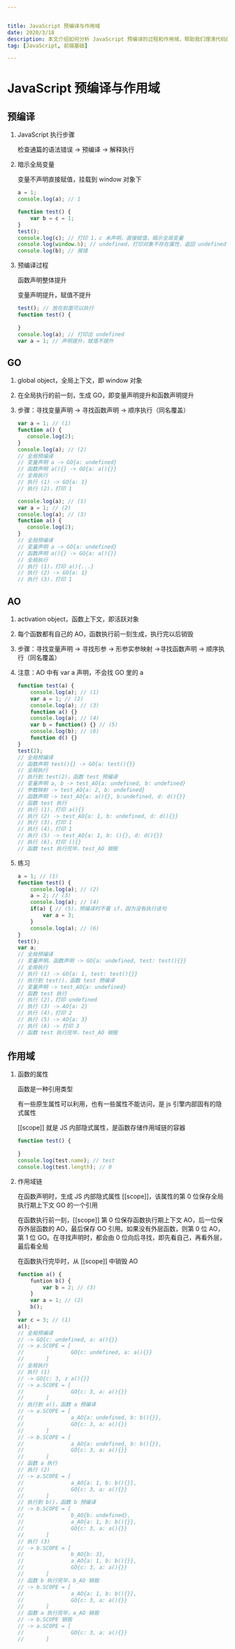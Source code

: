```yaml
---


title: JavaScript 预编译与作用域
date: 2020/3/18
description: 本文介绍如何分析 JavaScript 预编译的过程和作用域，帮助我们理清代码的执行顺序，更好理解闭包的概念
tag: [JavaScript, 前端基础]

---
```




# JavaScript 预编译与作用域

## 预编译

1. JavaScript 执行步骤

   检查通篇的语法错误 -> 预编译 -> 解释执行

2. 暗示全局变量

   变量不声明直接赋值，挂载到 window 对象下

   ```javascript
   a = 1;
   console.log(a); // 1
   
   function test() {
       var b = c = 1;
   }
   test();
   console.log(c); // 打印 1，c 未声明，直接赋值，暗示全局变量
   console.log(window.b); // undefined，打印对象不存在属性，返回 undefined
   console.log(b); // 报错
   ```

3. 预编译过程

   函数声明整体提升

   变量声明提升，赋值不提升

   ```javascript
   test(); // 放在前面可以执行
   function test() {
       
   }
   console.log(a); // 打印出 undefined
   var a = 1; // 声明提升，赋值不提升
   ```

## GO

1. global object，全局上下文，即 window 对象

2. 在全局执行的前一刻，生成 GO，即变量声明提升和函数声明提升

3. 步骤：寻找变量声明 -> 寻找函数声明 -> 顺序执行（同名覆盖）

    ```javascript
   var a = 1; // (1)
   function a() {
       console.log(2);
   }
   console.log(a); // (2)
   // 全局预编译
   // 变量声明 a -> GO{a: undefined} 
   // 函数声明 a(){} -> GO{a: a(){}} 
   // 全局执行
   // 执行 (1) -> GO{a: 1}
   // 执行 (2)，打印 1
   ```

    ```javascript
   console.log(a); // (1)
   var a = 1; // (2)
   console.log(a); // (3)
   function a() {
       console.log(2);
   }
   // 全局预编译
   // 变量声明 a -> GO{a: undefined} 
   // 函数声明 a(){} -> GO{a: a(){}}
   // 全局执行
   // 执行 (1)，打印 a(){...}
   // 执行 (2) -> GO{a: 1}
   // 执行 (3)，打印 1
    ```
## AO

1. activation object，函数上下文，即活跃对象
2. 每个函数都有自己的 AO，函数执行前一刻生成，执行完以后销毁
3. 步骤：寻找变量声明 -> 寻找形参 -> 形参实参映射 ->寻找函数声明 -> 顺序执行（同名覆盖）
4. 注意：AO 中有 var a 声明，不会找 GO 里的 a

    ```javascript
    function test(a) {
        console.log(a); // (1)
        var a = 1; // (2)
        console.log(a); // (3)
        function a() {}
        console.log(a); // (4)
        var b = function() {} // (5)
        console.log(b); // (6)
        function d() {}
    }
    test(2); 
    // 全局预编译
    // 函数声明 test(){} -> GO{a: test(){}} 
    // 全局执行
    // 执行到 test(2)，函数 test 预编译
    // 变量声明 a, b -> test_AO{a: undefined, b: undefined}
    // 参数映射 -> test_AO{a: 2, b: undefined}
    // 函数声明 -> test_AO{a: a(){}, b:undefined, d: d(){}}
    // 函数 test 执行
    // 执行 (1)，打印 a(){}
    // 执行 (2) -> test_AO{a: 1, b: undefined, d: d(){}}
    // 执行 (3)，打印 1
    // 执行 (4)，打印 1
    // 执行 (5) -> test_AO{a: 1, b: (){}, d: d(){}}
    // 执行 (6)，打印 (){}
    // 函数 test 执行完毕，test_AO 销毁
    ```

5. 练习

    ```javascript
    a = 1; // (1)
    function test() {
        console.log(a); // (2)
        a = 2; // (3)
        console.log(a); // (4)
        if(a) { // (5)，预编译时不看 if，因为没有执行该句
            var a = 3; 
        }
        console.log(a); // (6)
    }
    test();
    var a;
    // 全局预编译
    // 变量声明、函数声明 -> GO{a: undefined, test: test(){}}
    // 全局执行
    // 执行 (1) -> GO{a: 1, test: test(){}}
    // 执行到 test()，函数 test 预编译
    // 变量声明 -> test_AO{a: undefined}
    // 函数 test 执行
    // 执行 (2)，打印 undefined
    // 执行 (3) -> AO{a: 2}
    // 执行 (4)，打印 2
    // 执行 (5) -> AO{a: 3}
    // 执行 (6) -> 打印 3
    // 函数 test 执行完毕，test_AO 销毁
    ```

## 作用域

1. 函数的属性

   函数是一种引用类型

   有一些原生属性可以利用，也有一些属性不能访问，是 js 引擎内部固有的隐式属性

   [[scope]] 就是 JS 内部隐式属性，是函数存储作用域链的容器

   ```javascript
   function test() {
       
   }
   console.log(test.name); // test
   console.log(test.length); // 0
   ```

2. 作用域链

   在函数声明时，生成 JS 内部隐式属性 [[scope]]，该属性的第 0 位保存全局执行期上下文 GO 的一个引用

   在函数执行前一刻，[[scope]] 第 0 位保存函数执行期上下文 AO，后一位保存外层函数的 AO，最后保存 GO 引用。如果没有外层函数，则第 0 位 AO，第 1 位 GO。在寻找声明时，都会由 0 位向后寻找，即先看自己，再看外层，最后看全局

   在函数执行完毕时，从 [[scope]] 中销毁 AO
   
   ```javascript
   function a() {
       funtion b() {
           var b = 2; // (3)
       }
       var a = 1; // (2)
       b(); 
   }
   var c = 3; // (1)
   a();
   // 全局预编译
   // -> GO{c: undefined, a: a(){}}
   // -> a.SCOPE = [
   //				GO{c: undefined, a: a(){}}
   //		]
   // 全局执行
   // 执行 (1)
   // -> GO{c: 3, z a(){}}
   // -> a.SCOPE = [
   //				GO{c: 3, a: a(){}}
   //		]
   // 执行到 a()，函数 a 预编译
   // -> a.SCOPE = [
   //				a_AO{a: undefined, b: b(){}}, 
   //				GO{c: 3, a: a(){}}
   //		]
   // -> b.SCOPE = [
   //				a_AO{a: undefined, b: b(){}}, 
   //				GO{c: 3, a: a(){}}
   //		]
   // 函数 a 执行
   // 执行 (2)
   // -> a.SCOPE = [
   //				a_AO{a: 1, b: b(){}}, 
   //				GO{c: 3, a: a(){}}
   //		]
   // 执行到 b()，函数 b 预编译
   // -> b.SCOPE = [
   //				b_AO{b: undefined}, 
   //				a_AO{a: 1, b: b(){}}, 
   //				GO{c: 3, a: a(){}}
   //		]
   // 执行 (3)
   // -> b.SCOPE = [
   //				b_AO{b: 3}, 
   //				a_AO{a: 1, b: b(){}}, 
   //				GO{c: 3, a: a(){}}
   //		]
   // 函数 b 执行完毕，b_AO 销毁
   // -> b.SCOPE = [
   //				a_AO{a: 1, b: b(){}}, 
   //				GO{c: 3, a: a(){}}
   //		]
   // 函数 a 执行完毕，a_AO 销毁
   // -> b.SCOPE 销毁
   // -> a.SCOPE = [
   //				GO{c: 3, a: a(){}}
   //		]
   ```
   
   
   
   

